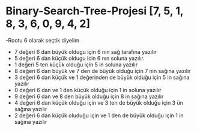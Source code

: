 # Binary-Search-Tree-Projesi [7, 5, 1, 8, 3, 6, 0, 9, 4, 2]
-Rootu 6 olarak seçtik diyelim
- 7 değeri 6 dan büyük oldugu için 6 nın sağ tarafına yazılır
- 5 değeri 6 dan küçük oldugu icin 6 nın soluna yazılır.  
- 1 değeri 5 ten küçük olduğu için 5 in soluna yazılır 
- 8 değeri 6 dan büyük ve 7 den de büyük olduğu için 7 nin sağına yazılır
- 3 değeri 6 dan küçük ve 1 değerinden de büyük  olduğu için 5 in sağına yazılır
- 0 değeri 6 dan ve 1 den küçük olduğu için 1 in soluna yazılır
- 9 değeri 6 dan ve 8 den büyük olduğu için 8 in sağına yazılır
- 4 değeri 6 dan küçük olduğu için ve 3 ten de büyük olduğu için 3 ün sağına yazılır
- 2 değeri 6 dan küçük oluduğu için ve 1 den de büyük olduğu için 1 in sağına yazılır

